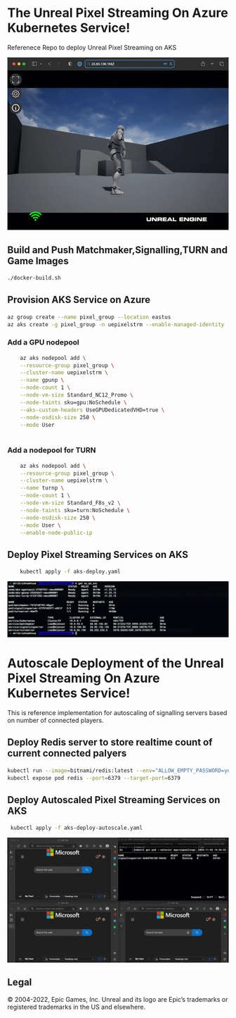 # The Unreal Pixel Streaming On Azure Kubernetes Service!
Referenece Repo to deploy Unreal Pixel Streaming on AKS

![](img/UEPS.gif)
## Build and Push Matchmaker,Signalling,TURN and Game Images
``` bash
./docker-build.sh
```
## Provision AKS Service on Azure
```bash
az group create --name pixel_group --location eastus
az aks create -g pixel_group -n uepixelstrm --enable-managed-identity --node-count 1 --enable-addons monitoring --enable-msi-auth-for-monitoring  --generate-ssh-keys

```
### Add a GPU nodepool
```bash
    az aks nodepool add \
    --resource-group pixel_group \
    --cluster-name uepixelstrm \
    --name gpunp \
    --node-count 1 \
    --node-vm-size Standard_NC12_Promo \
    --node-taints sku=gpu:NoSchedule \
    --aks-custom-headers UseGPUDedicatedVHD=true \
    --node-osdisk-size 250 \
    --mode User
    
```    
### Add a nodepool for TURN
```bash
    az aks nodepool add \
    --resource-group pixel_group \
    --cluster-name uepixelstrm \
    --name turnp \
    --node-count 1 \
    --node-vm-size Standard_F8s_v2 \
    --node-taints sku=turn:NoSchedule \
    --node-osdisk-size 250 \
    --mode User \
    --enable-node-public-ip
```
## Deploy Pixel Streaming Services on AKS
```bash 
    kubectl apply -f aks-deploy.yaml
```
![](img/aks.png)

# Autoscale Deployment of the Unreal Pixel Streaming On Azure Kubernetes Service!

This is reference implementation for autoscaling of signalling servers based on number of connected players.

## Deploy Redis server to store realtime count of current connected palyers

```bash
kubectl run --image=bitnami/redis:latest --env="ALLOW_EMPTY_PASSWORD=yes" redis
kubectl expose pod redis --port=6379 --target-port=6379
```

## Deploy Autoscaled Pixel Streaming Services on AKS
```bash
 kubectl apply -f aks-deploy-autoscale.yaml
 ```

![](img/SignallingAutoScale.gif)

## Legal
© 2004-2022, Epic Games, Inc. Unreal and its logo are Epic’s trademarks or registered trademarks in the US and elsewhere. 

